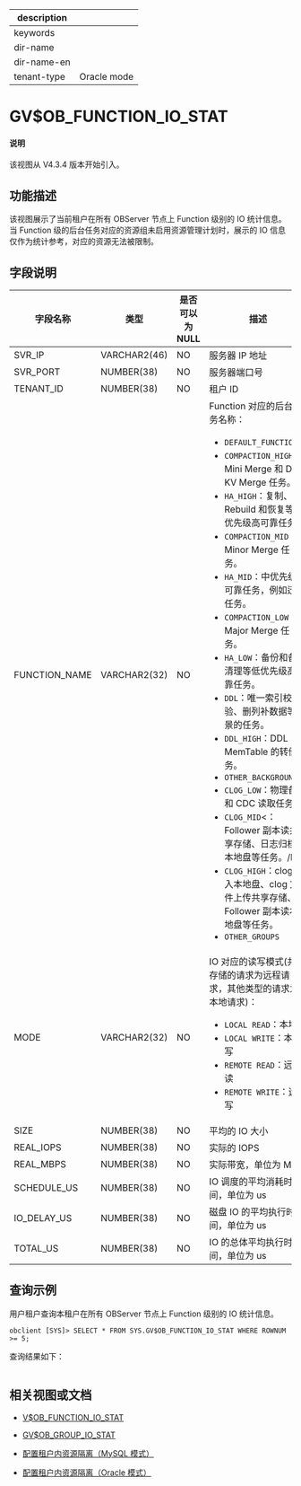 |description||
|---|---|
|keywords||
|dir-name||
|dir-name-en||
|tenant-type| Oracle mode|

# GV$OB_FUNCTION_IO_STAT

<main id="notice" type='explain'>
<h4>说明</h4>
<p>该视图从 V4.3.4 版本开始引入。</p>
</main>

## 功能描述

该视图展示了当前租户在所有 OBServer 节点上 Function 级别的 IO 统计信息。当 Function 级的后台任务对应的资源组未启用资源管理计划时，展示的 IO 信息仅作为统计参考，对应的资源无法被限制。

## 字段说明

|             字段名称          |      类型    | 是否可以为 NULL |            描述                                            |
|------------------------------|--------------|----------------|------------------------------------------------------------|
| SVR_IP                       | VARCHAR2(46) | NO             | 服务器 IP 地址     |
| SVR_PORT                     | NUMBER(38)   | NO             | 服务器端口号       |
| TENANT_ID                    | NUMBER(38)   | NO             | 租户 ID            |
| FUNCTION_NAME                | VARCHAR2(32) | NO             | Function 对应的后台任务名称：<ul><li>`DEFAULT_FUNCTION`：</li> <li>`COMPACTION_HIGH`：Mini Merge 和 DDL KV Merge 任务。</li> <li>`HA_HIGH`：复制、Rebuild 和恢复等高优先级高可靠任务。</li> <li>`COMPACTION_MID`：Minor Merge 任务。</li> <li>`HA_MID`：中优先级高可靠任务，例如迁移任务。</li> <li>`COMPACTION_LOW`：Major Merge 任务。</li> <li>`HA_LOW`：备份和备份清理等低优先级高可靠任务。</li> <li>`DDL`：唯一索引校验、删列补数据等场景的任务。</li> <li>`DDL_HIGH`：DDL MemTable 的转储任务。</li> <li>`OTHER_BACKGROUND`</li> <li>`CLOG_LOW`：物理备库和 CDC 读取任务。</li> <li>`CLOG_MID`<： Follower 副本读共享存储、日志归档读本地盘等任务。/li> <li>`CLOG_HIGH`：clog 写入本地盘、clog 文件上传共享存储、Follower 副本读本地盘等任务。</li> <li>`OTHER_GROUPS`</li></ul>    |
| MODE                         | VARCHAR2(32) | NO             | IO 对应的读写模式(共享存储的请求为远程请求，其他类型的请求为本地请求)：<ul><li>`LOCAL READ`：本地读</li> <li>`LOCAL WRITE`：本地写</li> <li>`REMOTE READ`：远程读</li> <li>`REMOTE WRITE`：远程写</li></ul>    |
| SIZE                         | NUMBER(38)   | NO             | 平均的 IO 大小     |
| REAL_IOPS                    | NUMBER(38)   | NO             | 实际的 IOPS     |
| REAL_MBPS                    | NUMBER(38)   | NO             | 实际带宽，单位为 MB/s     |
| SCHEDULE_US                  | NUMBER(38)   | NO             | IO 调度的平均消耗时间，单位为 us     |
| IO_DELAY_US                  | NUMBER(38)   | NO             | 磁盘 IO 的平均执行时间，单位为 us     |
| TOTAL_US                     | NUMBER(38)   | NO             | IO 的总体平均执行时间，单位为 us     |

## 查询示例

用户租户查询本租户在所有 OBServer 节点上 Function 级别的 IO 统计信息。

```shell
obclient [SYS]> SELECT * FROM SYS.GV$OB_FUNCTION_IO_STAT WHERE ROWNUM >= 5;
```

查询结果如下：

```shell

```

## 相关视图或文档

* [V$OB_FUNCTION_IO_STAT](31820.v-ob_function_io_stat-of-oracle-mode.md)

* [GV$OB_GROUP_IO_STAT](1320.gv-ob_group_io_stat-of-oracle-mode.md)

* [配置租户内资源隔离（MySQL 模式）](../../../../600.manage/200.tenant-management/600.common-tenant-operations/300.resource-isolation/300.resource-isolation-of-mysql-mode/200.resource-isolation-at-user-level-of-mysql-mode.md)

* [配置租户内资源隔离（Oracle 模式）](../../../../600.manage/200.tenant-management/600.common-tenant-operations/300.resource-isolation/200.resource-isolation-of-oracle-mode/200.resource-isolation-at-user-level-of-oracle-mode.md)
